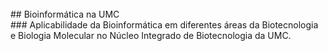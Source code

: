 </br>
## Bioinformática na UMC
</br>
### Aplicabilidade da Bioinformática em diferentes áreas da Biotecnologia e Biologia Molecular no Núcleo Integrado de Biotecnologia da UMC.
